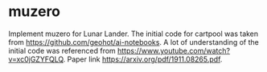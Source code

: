# muzero
Implement muzero for Lunar Lander.
The initial code for cartpool was taken from https://github.com/geohot/ai-notebooks.
A lot of understanding of the initial code was referenced from https://www.youtube.com/watch?v=xc0jGZYFQLQ.
Paper link https://arxiv.org/pdf/1911.08265.pdf.
